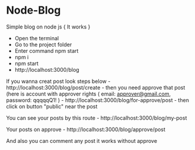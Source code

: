 # Node-Blog
Simple blog on node js
{ It works }
   - Open the terminal 
   - Go to the project folder
   - Enter command npm start
   - npm i
   - npm start
   - http://localhost:3000/blog
   
 
 
 If you wanna creat post look steps below
    - http://localhost:3000/blog/post/create
    - then you need approve that post (here is account with approver rights ( email: approver@gmail.com, password: qqqqqQ1!  )
    - http://localhost:3000/blog/for-approve/post
    - then click on button "public" near the post
    
 You can see your posts by this route
    - http://localhost:3000/blog/my-post
    
 Your posts on approve
    - http://localhost:3000/blog/approve/post
    
  
    
 And also you can comment any post it works without approve
 
 
 

 

